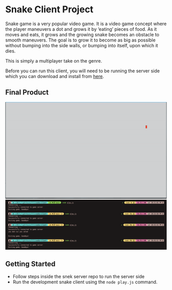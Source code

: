 # Snake Client Project

Snake game is a very popular video game. It is a video game concept where the player maneuvers a dot and grows it by ‘eating’ pieces of food. As it moves and eats, it grows and the growing snake becomes an obstacle to smooth maneuvers. The goal is to grow it to become as big as possible without bumping into the side walls, or bumping into itself, upon which it dies.

This is simply a multiplayer take on the genre.

Before you can run this client, you will need to be running the server side which you can download and install from [here](https://github.com/lighthouse-labs/snek-multiplayer).

## Final Product

![Snake Demo Gif](/assets/Snake%20Game%20Demo.gif)
![Client Console Logs](/assets/Client%20Console%20Logs.png)

## Getting Started

- Follow steps inside the snek server repo to run the server side
- Run the development snake client using the `node play.js` command.
